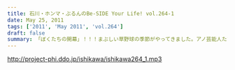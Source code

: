 ```yaml
---
title: 石川・ホンマ・ぶるんのBe-SIDE Your Life! vol.264-1
date: May 25, 2011
tags: ['2011', 'May 2011', 'vol.264']
draft: false
summary: 「ぼくたちの開幕」！！！まぶしい草野球の季節がやってきました。アノ芸能人たちの熱い戦いの模様はビーサイで！NAMAE
---
```


http://project-phi.ddo.jp/ishikawa/ishikawa264_1.mp3